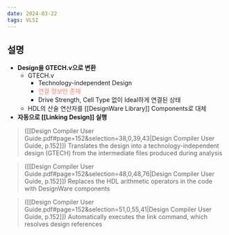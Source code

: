 ```yaml
---
date: 2024-03-22
tags: VLSI
---
```


## 설명

- **Design을 GTECH.v으로 변환**
	- GTECH.v
		- Technology-independent Design
		- <span style="color: salmon">연결 정보만 존재</span>
		- Drive Strength, Cell Type 없이 Ideal하게 연결된 상태
	- HDL의 산술 연산자를 [[DesignWare Library]] Components로 대체
- **자동으로 [[Linking Design]] 실행**

> ([[Design Compiler User Guide.pdf#page=152&selection=38,0,39,43|Design Compiler User Guide, p.152]])
> Translates the design into a technology-independent design (GTECH) from the intermediate files produced during analysis

> ([[Design Compiler User Guide.pdf#page=152&selection=48,0,48,76|Design Compiler User Guide, p.152]])
> Replaces the HDL arithmetic operators in the code with DesignWare components

> ([[Design Compiler User Guide.pdf#page=152&selection=51,0,55,41|Design Compiler User Guide, p.152]])
> Automatically executes the link command, which resolves design references
